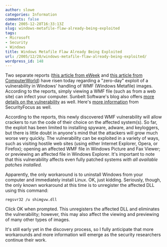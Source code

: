 ```yaml
---
author: slowe
categories: Information
comments: false
date: 2005-12-28T16:33:13Z
slug: windows-metafile-flaw-already-being-exploited
tags:
- Microsoft
- Security
- Windows
title: Windows Metafile Flaw Already Being Exploited
url: /2005/12/28/windows-metafile-flaw-already-being-exploited/
wordpress_id: 148
---
```


Two separate reports ([this article from eWeek](http://www.eweek.com/article2/0,1759,1906177,00.asp) and [this article from ComputerWorld](http://www.computerworld.com/securitytopics/security/story/0,10801,107375,00.html)) have risen today regarding a "zero-day" exploit of a vulnerability in Windows' handling of WMF (Windows Metafile) images. According to the reports, simply viewing a WMF file (such as from a web site) can infect your computer. Sunbelt Software's blog also offers [more details on the vulnerability](http://sunbeltblog.blogspot.com/2005/12/new-exploit-blows-by-fully-patched.html) as well. Here's [more information](http://www.securityfocus.com/bid/16074/info) from SecurityFocus as well.

According to the reports, this newly discovered WMF vulnerability will allow crackers to run the code of their choice on the affected system(s). So far, the exploit has been limited to installing spyware, adware, and keyloggers, but there is little doubt in anyone's mind that the attackers will grow much worse very quickly. The vulnerability can be exploited in a variety of ways, such as visiting hostile web sites (using either Internet Explorer, Opera, or Firefox); opening an affected WMF file in Windows Picture and Fax Viewer; or previewing an affected file in Windows Explorer. It's important to note that this vulnerability affects even fully patched systems _with all available patches installed._

Apparently, the only workaround is to uninstall Windows from your computer and immediately install Linux. OK, just kidding. Seriously, though, the only known workaround at this time is to unregister the affected DLL using this command:

```text
regsvr32 /u shimgvw.dll
```

Click OK when prompted. This unregisters the affected DLL and eliminates the vulnerability; however, this may also affect the viewing and previewing of many other types of images.

It's still early yet in the discovery process, so I fully anticipate that more workarounds and more information will emerge as the security researchers continue their work.
